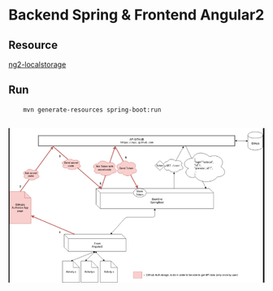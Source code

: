 # Backend Spring & Frontend Angular2
## Resource
[ng2-localstorage](https://www.npmjs.com/package/ng2-localstorage)

## Run
```
    mvn generate-resources spring-boot:run
```
##
![Alt text](src/main/resources/AppGithub.png?raw=true "Title")
